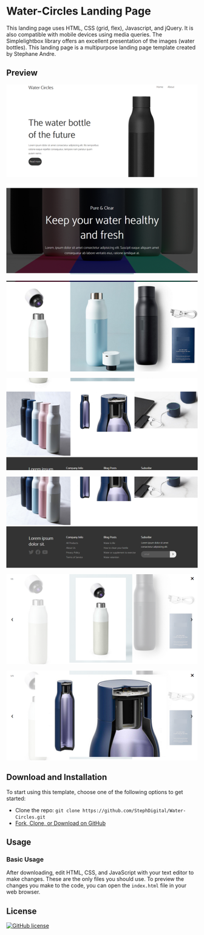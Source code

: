 # Water-Circles Landing Page

This landing page uses HTML, CSS (grid, flex), Javascript, and jQuery. It is also compatible with mobile devices using media queries. The Simplelightbox library offers an excellent presentation of the images (water bottles). This landing page is a multipurpose landing page template created by Stephane Andre.

## Preview

![Screenshot 1](screenshots/screenshot_1.png)

![Screenshot 2](screenshots/screenshot_2.png)

![Screenshot 3](screenshots/screenshot_3.png)

![Screenshot 4](screenshots/screenshot_4.png)

![Screenshot 5a](screenshots/screenshot_5a.png)

![Screenshot 6](screenshots/screenshot_6.png)

![Screenshot 7](screenshots/screenshot_7.png)

## Download and Installation

To start using this template, choose one of the following options to get started:

* Clone the repo: `git clone https://github.com/StephDigital/Water-Circles.git`
* [Fork, Clone, or Download on GitHub](https://github.com/StephDigital/Water-Circles)

## Usage

### Basic Usage

After downloading, edit HTML, CSS, and JavaScript with your text editor to make changes. These are the only files you should use. To preview the changes you make to the code, you can open the `index.html` file in your web browser.

## License

[![GitHub license](https://img.shields.io/badge/license-MIT-blue.svg)](https://github.com/StephDigital/Water-Circles/blob/master/LICENSE)

